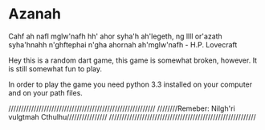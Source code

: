 # Azanah
Cahf ah nafl mglw'nafh hh' ahor syha'h ah'legeth, ng llll or'azath syha'hnahh n'ghftephai n'gha ahornah ah'mglw'nafh - H.P. Lovecraft

Hey this is a random dart game, this game is somewhat broken, however. It is still somewhat fun to play.

In order to play the game you need python 3.3 installed on your computer and on your path files.

  //////////////////////////////////////////////////////////
 ////////Remeber: Nilgh'ri vulgtmah Cthulhu////////////////
//////////////////////////////////////////////////////////
